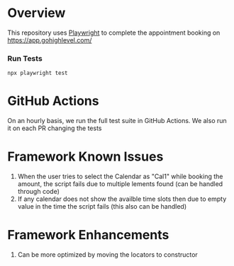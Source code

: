 # Overview
This repository uses [Playwright](https://playwright.dev/) to complete the appointment booking on https://app.gohighlevel.com/

### Run Tests
`npx playwright test`

# GitHub Actions
On an hourly basis, we run the full test suite in GitHub Actions. We also run it on each PR changing the tests

# Framework Known Issues
1. When the user tries to select the Calendar as "Cal1" while booking the amount, the script fails due to multiple lements found (can be handled through code)
2. If any calendar does not show the availble time slots then due to empty value in the time the script fails (this also can be handled)

# Framework Enhancements
1. Can be more optimized by moving the locators to constructor 
